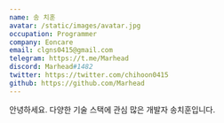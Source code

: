 ```yaml
---
name: 송 치훈
avatar: /static/images/avatar.jpg
occupation: Programmer
company: Eoncare
email: clgns0415@gmail.com
telegram: https://t.me/Marhead
discord: Marhead#1482
twitter: https://twitter.com/chihoon0415
github: https://github.com/Marhead
---
```


안녕하세요. 다양한 기술 스택에 관심 많은 개발자 송치훈입니다.